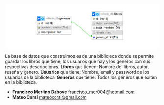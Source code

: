 ![Diagrama](/der.png)

La base de datos que construimos es de una biblioteca donde se permite guardar los libros que tiene, los usuarios que hay y los generos con sus respectivas descripciones.
**Libros** que tienen: Nombre del libros, autor, reseña y genero.
**Usuarios** que tiene: Nombre, email y password de los usuarios de la biblioteca.
**Generos** que tiene: Todos los géneros que exiten en la biblioteca.

- **Francisco Merlino Dabove**
  [francisco_mer004@hotmail.com](mailto:francisco_mer004@hotmail.com)
- **Mateo Corsi**
  [mateocorsi@gmail.com](mailto:mateocorsi@gmail.com)